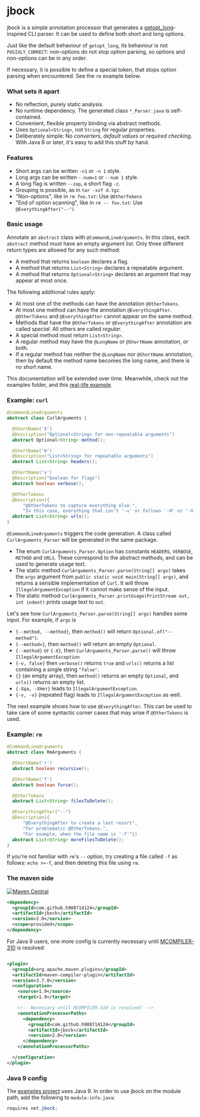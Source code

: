 # jbock

jbock is a simple annotation processor that generates a [getopt_long](https://www.gnu.org/software/libc/manual/html_node/Getopt.html)-inspired
CLI parser. It can be used to define both short and long options.

Just like the default behaviour of `getopt_long`, its behaviour is not `POSIXLY_CORRECT`:
non-options do not stop option parsing, so options and non-options can be in any order.

If necessary, it is possible to define a special token, that stops option parsing when encountered.
See the `rm` example below.

### What sets it apart

* No reflection, purely static analysis.
* No runtime dependency. The generated class `*_Parser.java` is self-contained.
* Convenient, flexible property binding via abstract methods.
* Uses `Optional<String>`, not `String` for regular properties.
* Deliberately simple: No <em>converters</em>, <em>default values</em> or <em>required checking</em>.
  With Java 8 or later, it's easy to add this stuff by hand.

### Features

* Short args can be written `-n1` or `-n 1` style.
* Long args can be written `--num=1` or `--num 1` style.
* A long flag is written `--zap`, a short flag `-z`.
* Grouping is possible, as in `tar -xzf d.tgz`.
* "Non-options", like in `rm foo.txt`: Use `@OtherTokens`
* "End of option scanning", like in `rm -- foo.txt`: Use `@EverythingAfter("--")`

### Basic usage

Annotate an `abstract` class with `@CommandLineArguments`.
In this class, each `abstract` method <em>must</em> have an empty argument list.
Only three different return types are allowed for any such method:

* A method that returns `boolean` declares a flag.
* A method that returns `List<String>` declares a repeatable argument.
* A method that returns `Optional<String>` declares an argument that may appear at most once.

The following additional rules apply:

* At most one of the methods can have the annotation `@OtherTokens`.
* At most one method can have the annotation `@EverythingAfter`. 
  `@OtherTokens` and `@EverythingAfter` cannot appear on the same method.
* Methods that have the `@OtherTokens` or `@EverythingAfter` annotation are called *special*. 
  All others are called *regular*.
* A special method must return `List<String>`.
* A regular method may have the `@LongName` or `@ShortName` annotation, or both.
* If a regular method has neither the `@LongName` nor `@ShortName` annotation,
  then by default the method name becomes the long name, and there is no short name.

This documentation will be extended over time. Meanwhile, check out the examples folder, and 
this [real-life example](https://github.com/h908714124/aws-glacier-multipart-upload/blob/master/src/main/java/ich/bins/ArchiveMPU.java).

### Example: `curl`

````java
@CommandLineArguments
abstract class CurlArguments {

  @ShortName('X')
  @Description("Optional<String> for non-repeatable arguments")
  abstract Optional<String> method();

  @ShortName('H')
  @Description("List<String> for repeatable arguments")
  abstract List<String> headers();

  @ShortName('v')
  @Description("boolean for flags")
  abstract boolean verbose();

  @OtherTokens
  @Description({
      "@OtherTokens to capture everything else.",
      "In this case, everything that isn't '-v' or follows '-H' or '-X'"})
  abstract List<String> urls();
}
````

`@CommandLineArguments` triggers the code generation. 
A class called `CurlArguments_Parser` will be generated in the same package.

* The enum `CurlArguments_Parser.Option` has constants `HEADERS`, `VERBOSE`, `METHOD` and `URLS`.
  These correspond to the abstract methods, and can be used to generate usage text.
* The static method `CurlArguments_Parser.parse(String[] args)` 
  takes the `args` argument from `public static void main(String[] args)`,
  and returns a sensible implementation of `Curl`.
  It will throw `IllegalArgumentException` if it cannot make sense of the input.
* The static method `CurlArguments_Parser.printUsage(PrintStream out, int indent)` prints usage text
  to `out`.

Let's see how `CurlArguments_Parser.parse(String[] args)` handles some input.
For example, if `args` is

* `{--method, --method}`, then `method()` will return `Optional.of("--method")`. 
* `{--method=}`, then `method()` will return an empty `Optional`.
* `{--method}` or `{-X}`, then `CurlArguments_Parser.parse()` will throw `IllegalArgumentException`
* `{-v, false}` then `verbose()` returns `true` and `urls()` returns a list containing a single string `"false"`.
* `{}` (an empty array), then `method()` returns an empty `Optional`, and `urls()` returns an empty list.
* `{-Xда, -XНет}` leads to `IllegalArgumentException`.
* `{-v, -v}` (repeated flag) leads to `IllegalArgumentException` as well.

The next example shows how to use `@EverythingAfter`.
This can be used to take care of some syntactic corner cases that may arise if `@OtherTokens` is used.

### Example: `rm`

````java
@CommandLineArguments
abstract class RmArguments {

  @ShortName('r')
  abstract boolean recursive();

  @ShortName('f')
  abstract boolean force();

  @OtherTokens
  abstract List<String> filesToDelete();

  @EverythingAfter("--")
  @Description({
      "@EverythingAfter to create a last resort",
      "for problematic @OtherTokens.",
      "For example, when the file name is '-f'"})
  abstract List<String> moreFilesToDelete();
}
````

If you're not familiar with `rm`'s `--` option, try creating a file called `-f` as follows: `echo >>-f`,
and then deleting this file using `rm`.

### The maven side

[![Maven Central](https://maven-badges.herokuapp.com/maven-central/com.github.h908714124/jbock/badge.svg)](https://maven-badges.herokuapp.com/maven-central/com.github.h908714124/jbock)

````xml
<dependency>
  <groupId>com.github.h908714124</groupId>
  <artifactId>jbock</artifactId>
  <version>2.0</version>
  <scope>provided</scope>
</dependency>
````

For Java 9 users, one more config is currently necessary until 
[MCOMPILER-310](https://issues.apache.org/jira/browse/MCOMPILER-310) is resolved:

````xml

<plugin>
  <groupId>org.apache.maven.plugins</groupId>
  <artifactId>maven-compiler-plugin</artifactId>
  <version>3.7.0</version>
  <configuration>
    <source>1.9</source>
    <target>1.9</target>

    <!-- Necessary until MCOMPILER-310 is resolved! -->
    <annotationProcessorPaths>
      <dependency>
        <groupId>com.github.h908714124</groupId>
        <artifactId>jbock</artifactId>
        <version>2.0</version>
      </dependency>
    </annotationProcessorPaths>

  </configuration>
</plugin>
````

### Java 9 config

The [examples project](https://github.com/h908714124/jbock/tree/master/examples) uses Java 9.
In order to use jbock on the module path, add the following to `module-info.java`:

````java
requires net.jbock;
````
